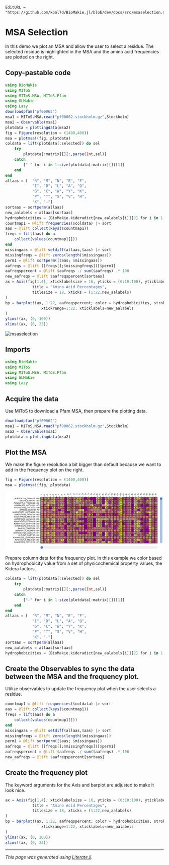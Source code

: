 ```@meta
EditURL = "https://github.com/kool7d/BioMakie.jl/blob/dev/docs/src/msaselection.md"
```

# MSA Selection
In this demo we plot an MSA and allow the user to select a residue.
The selected residue is highlighted in the MSA and the amino acid frequencies
are plotted on the right.

## Copy-pastable code
````julia
using BioMakie
using MIToS
using MIToS.MSA, MIToS.Pfam
using GLMakie
using Lazy
downloadpfam("pf00062")
msa1 = MIToS.MSA.read("pf00062.stockholm.gz",Stockholm)
msa2 = Observable(msa1)
plotdata = plottingdata(msa2)
fig = Figure(resolution = (1400,400))
msa = plotmsa!(fig, plotdata)
coldata = lift(plotdata[:selected]) do sel
    try
        plotdata[:matrix][][:,parse(Int,sel)]
    catch
        ["-" for i in 1:size(plotdata[:matrix][])[1]]
    end
end
allaas = [  "R", "M", "N", "E", "F",
            "I", "D", "L", "A", "Q",
            "G", "C", "W", "Y", "K",
            "P", "T", "S", "V", "H",
            "X", "-"]
sortaas = sortperm(allaas)
new_aalabels = allaas[sortaas]
hydrophobicities = [BioMakie.kideradict[new_aalabels[i]][2] for i in 1:length(new_aalabels)]
countmap1 = @lift frequencies($coldata) |> sort
aas = @lift collect(keys($countmap1))
freqs = lift(aas) do a
    collect(values(countmap1[]))
end
missingaas = @lift setdiff(allaas,$aas) |> sort
missingfreqs = @lift zeros(length($missingaas))
perm1 = @lift sortperm([$aas; $missingaas])
aafreqs = @lift ([freqs[];$missingfreqs])[$perm1]
aafreqspercent = @lift $aafreqs ./ sum($aafreqs) .* 100
new_aafreqs = @lift $aafreqspercent[sortaas]
ax = Axis(fig[1,4], xticklabelsize = 16, yticks = (0:10:100), yticklabelsize = 20,
            title = "Amino Acid Percentages",
            titlesize = 18, xticks = (1:22,new_aalabels)
)
bp = barplot!(ax, 1:22, aafreqspercent; color = hydrophobicities, strokewidth = 1,
                xtickrange=1:22, xticklabels=new_aalabels
)
ylims!(ax, (0, 100))
xlims!(ax, (0, 23))
````
![msaselection](./assets/msaselection.gif)

## Imports
````julia
using BioMakie
using MIToS
using MIToS.MSA, MIToS.Pfam
using GLMakie
using Lazy
````

## Acquire the data
Use MIToS to download a Pfam MSA, then prepare the plotting data.

````julia
downloadpfam("pf00062")
msa1 = MIToS.MSA.read("pf00062.stockholm.gz",Stockholm)
msa2 = Observable(msa1)
plotdata = plottingdata(msa2)
````

## Plot the MSA
We make the figure resolution a bit bigger than default because we want to
add in the frequency plot on the right.

````julia
fig = Figure(resolution = (1400,400))
msa = plotmsa!(fig, plotdata)
````

![msa](./assets/msa1.png)

Prepare column data for the frequency plot. In this example we color based
on hydrophobicity value from a set of physicochemical property values,
the Kidera factors.

````julia
coldata = lift(plotdata[:selected]) do sel
    try
        plotdata[:matrix][][:,parse(Int,sel)]
    catch
        ["-" for i in 1:size(plotdata[:matrix][])[1]]
    end
end
allaas = [  "R", "M", "N", "E", "F",
            "I", "D", "L", "A", "Q",
            "G", "C", "W", "Y", "K",
            "P", "T", "S", "V", "H",
            "X", "-"]
sortaas = sortperm(allaas)
new_aalabels = allaas[sortaas]
hydrophobicities = [BioMakie.kideradict[new_aalabels[i]][2] for i in 1:length(new_aalabels)]
````

## Create the Observables to sync the data between the MSA and the frequency plot.
Utilize observables to update the frequency plot when the user selects a residue.

````julia
countmap1 = @lift frequencies($coldata) |> sort
aas = @lift collect(keys($countmap1))
freqs = lift(aas) do a
    collect(values(countmap1[]))
end
missingaas = @lift setdiff(allaas,$aas) |> sort
missingfreqs = @lift zeros(length($missingaas))
perm1 = @lift sortperm([$aas; $missingaas])
aafreqs = @lift ([freqs[];$missingfreqs])[$perm1]
aafreqspercent = @lift $aafreqs ./ sum($aafreqs) .* 100
new_aafreqs = @lift $aafreqspercent[sortaas]
````

## Create the frequency plot
The keyword arguments for the Axis and barplot are adjusted to make it look nice.

````julia
ax = Axis(fig[1,4], xticklabelsize = 16, yticks = (0:10:100), yticklabelsize = 20,
            title = "Amino Acid Percentages",
            titlesize = 18, xticks = (1:22,new_aalabels)
)
bp = barplot!(ax, 1:22, aafreqspercent; color = hydrophobicities, strokewidth = 1,
                xtickrange=1:22, xticklabels=new_aalabels
)
ylims!(ax, (0, 100))
xlims!(ax, (0, 23))
````

---

*This page was generated using [Literate.jl](https://github.com/fredrikekre/Literate.jl).*

